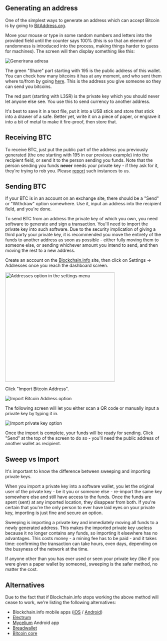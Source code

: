 ## Generating an address

One of the simplest ways to generate an address which can accept Bitcoin is by going to [BitAddress.org](https://www.bitaddress.org).

Move your mouse or type in some random numbers and letters into the provided field until the counter says 100% (this is so that an element of randomness is introduced into the process, making things harder to guess for machines). The screen will then display something like this:

![Generirana adresa](https://bitfalls.com/wp-content/uploads/2017/08/Screenshot-2017-08-23-17.51.44.png)

The green "Share" part starting with 195 is the public address of this wallet. You can check how many bitcoins it has at any moment, and who sent them where to/from by going [here](https://blockexplorer.com/address/195sYZTRik2y3gidQZ3svoU7NexoLPJopr). This is the address you give someone so they can send you bitcoins.

The red part (starting with L3SR) is the private key which you should never let anyone else see. You use this to send currency to another address.

It's best to save it in a text file, put it into a USB stick and store that stick into a drawer of a safe. Better yet, write it on a piece of paper, or engrave it into a bit of metal to make it fire-proof, then store that.

## Receiving BTC

To receive BTC, just put the public part of the address you previously generated (the one starting with 195 in our previous example) into the recipient field, or send it to the person sending you funds. Note that the person sending you funds **never** needs your private key - if they ask for it, they're trying to rob you. Please [report][mail] such instances to us.

## Sending BTC

If your BTC is in an account on an exchange site, there should be a "Send" or "Withdraw" option somewhere. Use it, input an address into the recipient field, and you're done.

To send BTC from an address the private key of which you own, you need software to generate and sign a transaction. You'll need to import the private key into such software. Due to the security implication of giving a third party your private key, it is recommended you move the entirety of the funds to another address as soon as possible - either fully moving them to someone else, or sending whichever amount you intend to send, and then moving the rest to a new address.
  
Create an account on the [Blockchain.info](https://blockchain.info) site, then click on Settings -> Addresses once you reach the dashboard screen.

<img src="https://bitfalls.com/wp-content/uploads/2017/09/01.png" alt="Addresses option in the settings menu" width="350">

Click "Import Bitcoin Address".

![Import Bitcoin Address option](https://bitfalls.com/wp-content/uploads/2017/09/02.png)

The following screen will let you either scan a QR code or manually input a private key by typing it in.

![Import private key option](https://bitfalls.com/wp-content/uploads/2017/09/03.png)

Once the import is complete, your funds will be ready for sending. Click "Send" at the top of the screen to do so - you'll need the public address of another wallet as recipient.

## Sweep vs Import

It's important to know the difference between sweeping and importing private keys.

When you import a private key into a software wallet, you let the original user of the private key - be it you or someone else - re-import the same key somewhere else and still have access to the funds. Once the funds are spent (sent) at any imported location, they disappear from both. If you're certain that you're the only person to ever have laid eyes on your private key, importing is just fine and secure an option.

Sweeping is importing a private key and immediately moving all funds to a newly generated address. This makes the imported private key useless because it no longer contains any funds, so importing it elsewhere has no advantages. This costs money - a mining fee has to be paid - and it takes time: confirming the transaction can take hours, even days, depending on the busyness of the network at the time.

If anyone other than you has ever used or seen your private key (like if you were given a paper wallet by someone), sweeping is the safer method, no matter the cost.

## Alternatives

Due to the fact that if Blockchain.info stops working the above method will cease to work, we're listing the following alternatives:

- Blockchain.info mobile apps ([iOS](https://itunes.apple.com/us/app/blockchain-bitcoin-wallet/id493253309?mt=8) / [Android](https://play.google.com/store/apps/details?id=piuk.blockchain.android&hl=en))
- [Electrum](https://electrum.org/#home)
- [Mycelium](https://play.google.com/store/apps/details?id=com.mycelium.wallet&hl=en) Android app
- [Breadwallet](https://breadwallet.com/)
- [Bitcoin core](https://bitcoin.org/en/download)

[mail]: mailto:contact@bitfalls.com